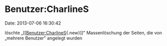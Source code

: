 Benutzer:CharlineS
==================

Date: 2013-07-06 16:30:42

löschte
„\[\[[Benutzer:CharlineS](http://www.yacy-websuche.de/wiki/index.php?title=Benutzer:CharlineS&action=edit&redlink=1 "Benutzer:CharlineS (Seite nicht vorhanden)"){.new}\]\]"
Massenlöschung der Seiten, die von „mehrere Benutzer" angelegt wurden
